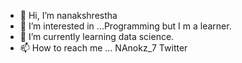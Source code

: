 - 👋 Hi, I’m nanakshrestha
- 👀 I’m interested in ...Programming but I m a learner.
- 🌱 I’m currently learning  data science.
- 📫 How to reach me ...
NAnokz_7 Twitter
<!---
nanakshrestha777/nanakshrestha777 is a ✨ special ✨ repository because its `README.md` (this file) appears on your GitHub profile.
You can click the Preview link to take a look at your changes.
--->
